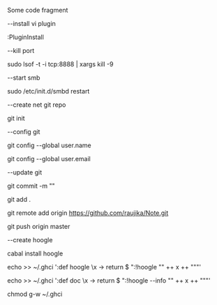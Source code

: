Some code fragment

--install vi plugin

:PluginInstall

--kill port

sudo lsof -t -i tcp:8888 | xargs kill -9

--start smb

sudo /etc/init.d/smbd restart

--create net git repo

git init

--config git

git config --global user.name

git config --global user.email

--update git

git commit -m ""

git add .

git remote add origin https://github.com/raujika/Note.git

git push origin master

--create hoogle

cabal install hoogle

echo >> ~/.ghci ':def hoogle \x -> return $ ":!hoogle \"" ++ x ++ "\""'

echo >> ~/.ghci ':def doc \x -> return $ ":!hoogle --info \"" ++ x ++ "\""'

chmod g-w ~/.ghci

